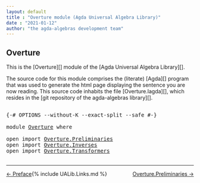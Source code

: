 ```yaml
---
layout: default
title : "Overture module (Agda Universal Algebra Library)"
date : "2021-01-12"
author: "the agda-algebras development team"
---
```


## <a id="overture">Overture</a>

This is the [Overture][] module of the [Agda Universal Algebra Library][].

The source code for this module comprises the (literate) [Agda][] program that was used to generate the html page displaying the sentence you are now reading. This source code inhabits the file [Overture.lagda][], which resides in the [git repository of the agda-algebras library][].

<pre class="Agda">

<a id="559" class="Symbol">{-#</a> <a id="563" class="Keyword">OPTIONS</a> <a id="571" class="Pragma">--without-K</a> <a id="583" class="Pragma">--exact-split</a> <a id="597" class="Pragma">--safe</a> <a id="604" class="Symbol">#-}</a>

<a id="609" class="Keyword">module</a> <a id="616" href="Overture.html" class="Module">Overture</a> <a id="625" class="Keyword">where</a>

<a id="632" class="Keyword">open</a> <a id="637" class="Keyword">import</a> <a id="644" href="Overture.Preliminaries.html" class="Module">Overture.Preliminaries</a>
<a id="667" class="Keyword">open</a> <a id="672" class="Keyword">import</a> <a id="679" href="Overture.Inverses.html" class="Module">Overture.Inverses</a>
<a id="697" class="Keyword">open</a> <a id="702" class="Keyword">import</a> <a id="709" href="Overture.Transformers.html" class="Module">Overture.Transformers</a>

</pre>

--------------------------------------

<span style="float:left;">[← Preface](Preface.html)</span>
<span style="float:right;">[Overture.Preliminaries →](Overture.Preliminaries.html)</span>

{% include UALib.Links.md %}
